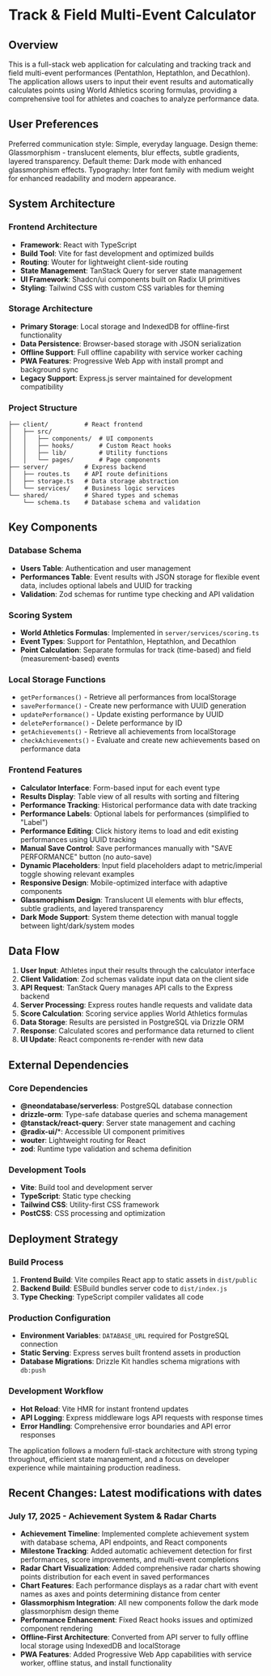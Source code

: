 # Track & Field Multi-Event Calculator

## Overview

This is a full-stack web application for calculating and tracking track and field multi-event performances (Pentathlon, Heptathlon, and Decathlon). The application allows users to input their event results and automatically calculates points using World Athletics scoring formulas, providing a comprehensive tool for athletes and coaches to analyze performance data.

## User Preferences

Preferred communication style: Simple, everyday language.
Design theme: Glassmorphism - translucent elements, blur effects, subtle gradients, layered transparency.
Default theme: Dark mode with enhanced glassmorphism effects.
Typography: Inter font family with medium weight for enhanced readability and modern appearance.

## System Architecture

### Frontend Architecture
- **Framework**: React with TypeScript
- **Build Tool**: Vite for fast development and optimized builds
- **Routing**: Wouter for lightweight client-side routing
- **State Management**: TanStack Query for server state management
- **UI Framework**: Shadcn/ui components built on Radix UI primitives
- **Styling**: Tailwind CSS with custom CSS variables for theming

### Storage Architecture
- **Primary Storage**: Local storage and IndexedDB for offline-first functionality
- **Data Persistence**: Browser-based storage with JSON serialization
- **Offline Support**: Full offline capability with service worker caching
- **PWA Features**: Progressive Web App with install prompt and background sync
- **Legacy Support**: Express.js server maintained for development compatibility

### Project Structure
```
├── client/          # React frontend
│   ├── src/
│   │   ├── components/  # UI components
│   │   ├── hooks/       # Custom React hooks
│   │   ├── lib/         # Utility functions
│   │   └── pages/       # Page components
├── server/          # Express backend
│   ├── routes.ts    # API route definitions
│   ├── storage.ts   # Data storage abstraction
│   └── services/    # Business logic services
└── shared/          # Shared types and schemas
    └── schema.ts    # Database schema and validation
```

## Key Components

### Database Schema
- **Users Table**: Authentication and user management
- **Performances Table**: Event results with JSON storage for flexible event data, includes optional labels and UUID for tracking
- **Validation**: Zod schemas for runtime type checking and API validation

### Scoring System
- **World Athletics Formulas**: Implemented in `server/services/scoring.ts`
- **Event Types**: Support for Pentathlon, Heptathlon, and Decathlon
- **Point Calculation**: Separate formulas for track (time-based) and field (measurement-based) events

### Local Storage Functions
- `getPerformances()` - Retrieve all performances from localStorage
- `savePerformance()` - Create new performance with UUID generation
- `updatePerformance()` - Update existing performance by UUID
- `deletePerformance()` - Delete performance by ID
- `getAchievements()` - Retrieve all achievements from localStorage
- `checkAchievements()` - Evaluate and create new achievements based on performance data

### Frontend Features
- **Calculator Interface**: Form-based input for each event type
- **Results Display**: Table view of all results with sorting and filtering
- **Performance Tracking**: Historical performance data with date tracking
- **Performance Labels**: Optional labels for performances (simplified to "Label")
- **Performance Editing**: Click history items to load and edit existing performances using UUID tracking
- **Manual Save Control**: Save performances manually with "SAVE PERFORMANCE" button (no auto-save)
- **Dynamic Placeholders**: Input field placeholders adapt to metric/imperial toggle showing relevant examples
- **Responsive Design**: Mobile-optimized interface with adaptive components
- **Glassmorphism Design**: Translucent UI elements with blur effects, subtle gradients, and layered transparency
- **Dark Mode Support**: System theme detection with manual toggle between light/dark/system modes

## Data Flow

1. **User Input**: Athletes input their results through the calculator interface
2. **Client Validation**: Zod schemas validate input data on the client side
3. **API Request**: TanStack Query manages API calls to the Express backend
4. **Server Processing**: Express routes handle requests and validate data
5. **Score Calculation**: Scoring service applies World Athletics formulas
6. **Data Storage**: Results are persisted in PostgreSQL via Drizzle ORM
7. **Response**: Calculated scores and performance data returned to client
8. **UI Update**: React components re-render with new data

## External Dependencies

### Core Dependencies
- **@neondatabase/serverless**: PostgreSQL database connection
- **drizzle-orm**: Type-safe database queries and schema management
- **@tanstack/react-query**: Server state management and caching
- **@radix-ui/***: Accessible UI component primitives
- **wouter**: Lightweight routing for React
- **zod**: Runtime type validation and schema definition

### Development Tools
- **Vite**: Build tool and development server
- **TypeScript**: Static type checking
- **Tailwind CSS**: Utility-first CSS framework
- **PostCSS**: CSS processing and optimization

## Deployment Strategy

### Build Process
1. **Frontend Build**: Vite compiles React app to static assets in `dist/public`
2. **Backend Build**: ESBuild bundles server code to `dist/index.js`
3. **Type Checking**: TypeScript compiler validates all code

### Production Configuration
- **Environment Variables**: `DATABASE_URL` required for PostgreSQL connection
- **Static Serving**: Express serves built frontend assets in production
- **Database Migrations**: Drizzle Kit handles schema migrations with `db:push`

### Development Workflow
- **Hot Reload**: Vite HMR for instant frontend updates
- **API Logging**: Express middleware logs API requests with response times
- **Error Handling**: Comprehensive error boundaries and API error responses

The application follows a modern full-stack architecture with strong typing throughout, efficient state management, and a focus on developer experience while maintaining production readiness.

## Recent Changes: Latest modifications with dates

### July 17, 2025 - Achievement System & Radar Charts
- **Achievement Timeline**: Implemented complete achievement system with database schema, API endpoints, and React components
- **Milestone Tracking**: Added automatic achievement detection for first performances, score improvements, and multi-event completions
- **Radar Chart Visualization**: Added comprehensive radar charts showing points distribution for each event in saved performances
- **Chart Features**: Each performance displays as a radar chart with event names as axes and points determining distance from center
- **Glassmorphism Integration**: All new components follow the dark mode glassmorphism design theme
- **Performance Enhancement**: Fixed React hooks issues and optimized component rendering
- **Offline-First Architecture**: Converted from API server to fully offline local storage using IndexedDB and localStorage
- **PWA Features**: Added Progressive Web App capabilities with service worker, offline status, and install functionality